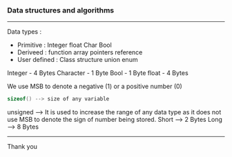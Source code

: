 ### Data structures and algorithms 

---

Data types : 

- Primitive : Integer float Char Bool
- Deriveed : function array pointers reference
- User defined : Class structure union enum

Integer - 4 Bytes
Character - 1 Byte
Bool - 1 Byte
float - 4 Bytes

We use MSB to denote a negative (1) or a positive number (0)

```cpp
sizeof() --> size of any variable 
```

unsigned --> It is used to increase the range of any data type as it does not use MSB to denote the sign of number being stored.
Short --> 2 Bytes
Long --> 8 Bytes

---

Thank you
